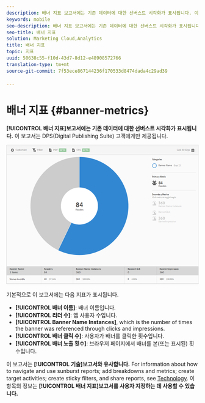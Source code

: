 ```yaml
---
description: 배너 지표 보고서에는 기존 데이터에 대한 선버스트 시각화가 표시됩니다. 이 보고서는 DPS(Digital Publishing Suite) 고객에게만 제공됩니다.
keywords: mobile
seo-description: 배너 지표 보고서에는 기존 데이터에 대한 선버스트 시각화가 표시됩니다. 이 보고서는 DPS(Digital Publishing Suite) 고객에게만 제공됩니다.
seo-title: 배너 지표
solution: Marketing Cloud,Analytics
title: 배너 지표
topic: 지표
uuid: 50638c55-f10d-43d7-8d12-e48908572766
translation-type: tm+mt
source-git-commit: 7f53ece867144236f170533d8474dada4c29ad39

---
```



# 배너 지표 {#banner-metrics}

**[!UICONTROL 배너 지표]보고서에는 기존 데이터에 대한 선버스트 시각화가 표시됩니다.** 이 보고서는 DPS(Digital Publishing Suite) 고객에게만 제공됩니다.

![](assets/dps_banner_name.png)

기본적으로 이 보고서에는 다음 지표가 표시됩니다.

* **[!UICONTROL 배너 이름]**: 배너 이름입니다.
* **[!UICONTROL 리더 수]**: 앱 사용자 수입니다.
* **[!UICONTROL Banner Name Instances]**, which is the number of times the banner was referenced through clicks and impressions.
* **[!UICONTROL 배너 클릭 수]**: 사용자가 배너를 클릭한 횟수입니다.
* **[!UICONTROL 배너 노출 횟수]**: 브라우저 페이지에서 배너를 본(또는 표시된) 횟수입니다.

이 보고서는 **[!UICONTROL 기술]보고서와 유사합니다.** For information about how to navigate and use sunburst reports; add breakdowns and metrics; create target activities; create sticky filters, and share reports, see [Technology](/help/using/usage/reports-technology.md). 이 항목의 정보는 **[!UICONTROL 배너 지표]보고서를 사용자 지정하는 데 사용할 수 있습니다.**
